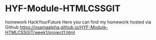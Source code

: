 # HYF-Module-HTMLCSSGIT
homework HackYourFuture
Here you can find my homework hosted via Github
https://osamaalpha.github.io/HYF-Module-HTMLCSSGIT/week1/project1.html
